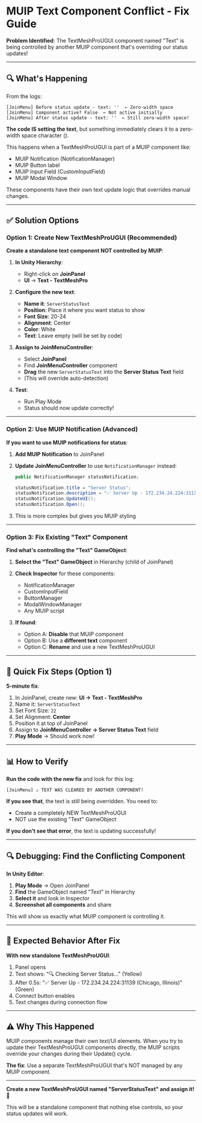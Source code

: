 # MUIP Text Component Conflict - Fix Guide

**Problem Identified**: The TextMeshProUGUI component named "Text" is being controlled by another MUIP component that's overriding our status updates!

---

## 🔍 What's Happening

From the logs:
```
[JoinMenu] Before status update - text: '​'  ← Zero-width space
[JoinMenu] Component active? False  ← Not active initially
[JoinMenu] After status update - text: '​'  ← Still zero-width space!
```

**The code IS setting the text**, but something immediately clears it to a zero-width space character (`​`).

This happens when a TextMeshProUGUI is part of a MUIP component like:
- MUIP Notification (NotificationManager)
- MUIP Button label
- MUIP Input Field (CustomInputField)
- MUIP Modal Window

These components have their own text update logic that overrides manual changes.

---

## ✅ Solution Options

### Option 1: Create New TextMeshProUGUI (Recommended)

**Create a standalone text component NOT controlled by MUIP**:

1. **In Unity Hierarchy**:
   - Right-click on **JoinPanel**
   - **UI** → **Text - TextMeshPro**

2. **Configure the new text**:
   - **Name it**: `ServerStatusText`
   - **Position**: Place it where you want status to show
   - **Font Size**: 20-24
   - **Alignment**: Center
   - **Color**: White
   - **Text**: Leave empty (will be set by code)

3. **Assign to JoinMenuController**:
   - Select **JoinPanel**
   - Find **JoinMenuController** component
   - **Drag** the new `ServerStatusText` into the **Server Status Text** field
   - (This will override auto-detection)

4. **Test**:
   - Run Play Mode
   - Status should now update correctly!

---

### Option 2: Use MUIP Notification (Advanced)

**If you want to use MUIP notifications for status**:

1. **Add MUIP Notification** to JoinPanel
2. **Update JoinMenuController** to use `NotificationManager` instead:
   ```csharp
   public NotificationManager statusNotification;

   statusNotification.title = "Server Status";
   statusNotification.description = "✅ Server Up - 172.234.24.224:31139";
   statusNotification.UpdateUI();
   statusNotification.Open();
   ```

3. This is more complex but gives you MUIP styling

---

### Option 3: Fix Existing "Text" Component

**Find what's controlling the "Text" GameObject**:

1. **Select the "Text" GameObject** in Hierarchy (child of JoinPanel)
2. **Check Inspector** for these components:
   - NotificationManager
   - CustomInputField
   - ButtonManager
   - ModalWindowManager
   - Any MUIP script

3. **If found**:
   - Option A: **Disable** that MUIP component
   - Option B: Use a **different text** component
   - Option C: **Rename** and use a new TextMeshProUGUI

---

## 🎯 Quick Fix Steps (Option 1)

**5-minute fix**:

1. In JoinPanel, create new: **UI → Text - TextMeshPro**
2. Name it: `ServerStatusText`
3. Set Font Size: `22`
4. Set Alignment: **Center**
5. Position it at top of JoinPanel
6. Assign to **JoinMenuController → Server Status Text** field
7. **Play Mode** → Should work now!

---

## 📊 How to Verify

**Run the code with the new fix** and look for this log:

```
[JoinMenu] ⚠️ TEXT WAS CLEARED BY ANOTHER COMPONENT!
```

**If you see that**, the text is still being overridden. You need to:
- Create a completely NEW TextMeshProUGUI
- NOT use the existing "Text" GameObject

**If you don't see that error**, the text is updating successfully!

---

## 🔍 Debugging: Find the Conflicting Component

**In Unity Editor**:

1. **Play Mode** → Open JoinPanel
2. **Find** the GameObject named "Text" in Hierarchy
3. **Select it** and look in Inspector
4. **Screenshot all components** and share

This will show us exactly what MUIP component is controlling it.

---

## 🎨 Expected Behavior After Fix

**With new standalone TextMeshProUGUI**:

1. Panel opens
2. Text shows: "🔍 Checking Server Status..." (Yellow)
3. After 0.5s: "✅ Server Up - 172.234.24.224:31139 (Chicago, Illinois)" (Green)
4. Connect button enables
5. Text changes during connection flow

---

## ⚠️ Why This Happened

MUIP components manage their own text/UI elements. When you try to update their TextMeshProUGUI components directly, the MUIP scripts override your changes during their Update() cycle.

**The fix**: Use a separate TextMeshProUGUI that's NOT managed by any MUIP component.

---

**Create a new TextMeshProUGUI named "ServerStatusText" and assign it!** 🎯

This will be a standalone component that nothing else controls, so your status updates will work.
